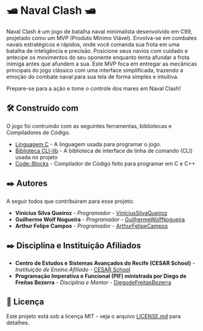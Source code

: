 # 🛥️ Naval Clash 🛥️

Naval Clash é um jogo de batalha naval minimalista desenvolvido em C99, projetado como um MVP (Produto Mínimo Viável). 
Envolva-se em combates navais estratégicos e rápidos, onde você comanda sua frota em uma batalha de inteligência e precisão. 
Posicione seus navios com cuidado e antecipe os movimentos do seu oponente enquanto tenta afundar a frota inimiga antes que afundem a sua. 
Este MVP foca em entregar as mecânicas principais do jogo clássico com uma interface simplificada, trazendo a emoção do combate naval para 
sua tela de forma simples e intuitiva.

Prepare-se para a ação e tome o controle dos mares em Naval Clash!

## 🛠️ Construído com

O jogo foi contruindo com as seguintes ferramentas, bibliotecas e Compiladores de Código.

* [Linguagem C](https://learn.microsoft.com/pt-br/cpp/c-language/?view=msvc-170) - A linguagem usada para programar o jogo.
* [Biblioteca CLI-lib](https://github.com/tgfb/cli-lib) - A biblioteca de interface de linha de comando (CLI) usada no projeto
* [Code::Blocks](https://www.codeblocks.org) - Compilador de Código feito para programar em C e C++

## ✒️ Autores

A seguir todos que contribuiram para esse projeto:

* **Vinícius Silva Queiroz** - *Programador* - [ViníciusSilvaQueiroz](https://github.com/SViniQ)
* **Guilherme Wolf Nogueira** - *Programador* - [GuilhermeWolfNogueira](https://github.com/linkParaPerfil)
* **Arthur Felipe Campos** - *Programador* - [ArthurFelipeCampos](https://github.com/linkParaPerfil)

## ✒️ Disciplina e Instituição Afiliados

* **Centro de Estudos e Sistemas Avançados do Recife (CESAR School)** - *Instituição de Ensino Afiliado* - [CESAR School](https://www.cesar.school)
* **Programação Imperativa e Funcional (PIF) ministrada por Diego de Freitas Bezerra** - *Disciplina e Mentor* - [DiegodeFreitasBezerra](https://github.com/ddefb)

## 📄 Licença

Este projeto está sob a licença MIT - veja o arquivo [LICENSE.md](https://github.com/SViniQ/Project-Naval-Clash/blob/main/LICENSE) para detalhes.
